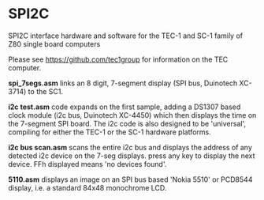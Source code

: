 # SPI2C
SPI2C interface hardware and software for the TEC-1 and SC-1 family of Z80 single board computers

Please see https://github.com/tec1group for information on the TEC computer.

**spi_7segs.asm** links an 8 digit, 7-segment display (SPI bus, Duinotech XC-3714) to the SC1. 

**i2c test.asm** code expands on the first sample, adding a DS1307 based clock module (i2c bus, Duinotech XC-4450) which then displays the time on the 7-segment SPI board. The i2c code is also designed to be 'universal', compiling for either the TEC-1 or the SC-1 hardware platforms.

**i2c bus scan.asm** scans the entire i2c bus and displays the address of any detected i2c device on the 7-seg displays. press any key to display the next device. FFh displayed means 'no devices found'.

**5110.asm** displays an image on an SPI bus based 'Nokia 5510' or PCD8544 display, i.e. a standard 84x48 monochrome LCD.
